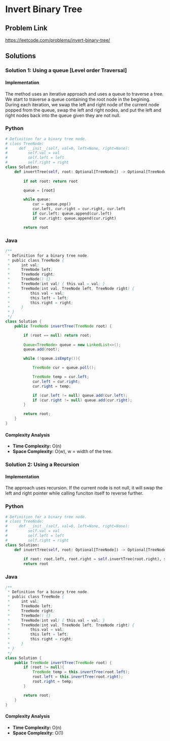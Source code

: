 # Invert Binary Tree

## Problem Link

https://leetcode.com/problems/invert-binary-tree/

## Solutions

### Solution 1: Using a queue [Level order Traversal]

#### Implementation

The method uses an iterative approach and uses a queue to traverse a tree. We start to traverse a queue containing the root node in the begining. During each iteration, we swap the left and right node of the current node popped from the queue, swap the left and right nodes, and put the left and right nodes back into the queue given they are not null.

### Python

```python
# Definition for a binary tree node.
# class TreeNode:
#     def __init__(self, val=0, left=None, right=None):
#         self.val = val
#         self.left = left
#         self.right = right
class Solution:
    def invertTree(self, root: Optional[TreeNode]) -> Optional[TreeNode]:
                
        if not root: return root

        queue = [root]

        while queue:
            cur = queue.pop()
            cur.left, cur.right = cur.right, cur.left
            if cur.left: queue.append(cur.left)
            if cur.right: queue.append(cur.right)

        return root
```

### Java

```java
/**
 * Definition for a binary tree node.
 * public class TreeNode {
 *     int val;
 *     TreeNode left;
 *     TreeNode right;
 *     TreeNode() {}
 *     TreeNode(int val) { this.val = val; }
 *     TreeNode(int val, TreeNode left, TreeNode right) {
 *         this.val = val;
 *         this.left = left;
 *         this.right = right;
 *     }
 * }
 */
class Solution {
    public TreeNode invertTree(TreeNode root) {

        if (root == null) return root;
        
        Queue<TreeNode> queue = new LinkedList<>();
        queue.add(root);

        while (!queue.isEmpty()){

            TreeNode cur = queue.poll();

            TreeNode temp = cur.left;
            cur.left = cur.right;
            cur.right = temp;

            if (cur.left != null) queue.add(cur.left);
            if (cur.right != null) queue.add(cur.right);
        }

        return root;
    }
}
```

#### Complexity Analysis

- **Time Complexity:** O(n)
- **Space Complexity:** O(w), w = width of the tree.

### Solution 2: Using a Recursion

#### Implementation

The approach uses recursion. If the current node is not null, it will swap the left and right pointer while calling funciton itself to reverse further.

### Python

```python
# Definition for a binary tree node.
# class TreeNode:
#     def __init__(self, val=0, left=None, right=None):
#         self.val = val
#         self.left = left
#         self.right = right
class Solution:
    def invertTree(self, root: Optional[TreeNode]) -> Optional[TreeNode]:
                
        if root: root.left, root.right = self.invertTree(root.right), self.invertTree(root.left)
        return root
```

### Java

```java
/**
 * Definition for a binary tree node.
 * public class TreeNode {
 *     int val;
 *     TreeNode left;
 *     TreeNode right;
 *     TreeNode() {}
 *     TreeNode(int val) { this.val = val; }
 *     TreeNode(int val, TreeNode left, TreeNode right) {
 *         this.val = val;
 *         this.left = left;
 *         this.right = right;
 *     }
 * }
 */
class Solution {
    public TreeNode invertTree(TreeNode root) {
        if (root != null){
            TreeNode temp = this.invertTree(root.left);
            root.left = this.invertTree(root.right);
            root.right = temp;
        }

        return root;
    }
}
```

#### Complexity Analysis

- **Time Complexity:** O(n)
- **Space Complexity:** O(1)